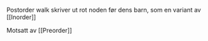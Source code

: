Postorder walk skriver ut rot noden før dens barn,
som en variant av [[Inorder]]

Motsatt av [[Preorder]]